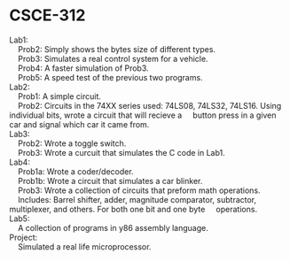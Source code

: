 # CSCE-312

Lab1: <br />
  &nbsp;&nbsp;&nbsp;&nbsp;Prob2: Simply shows the bytes size of different types.<br />
  &nbsp;&nbsp;&nbsp;&nbsp;Prob3: Simulates a real control system for a vehicle.<br />
  &nbsp;&nbsp;&nbsp;&nbsp;Prob4: A faster simulation of Prob3.<br />
  &nbsp;&nbsp;&nbsp;&nbsp;Prob5: A speed test of the previous two programs.<br />
Lab2: <br />
  &nbsp;&nbsp;&nbsp;&nbsp;Prob1: A simple circuit.<br />
  &nbsp;&nbsp;&nbsp;&nbsp;Prob2: Circuits in the 74XX series used: 74LS08, 74LS32, 74LS16. Using individual bits, wrote a circuit that will recieve a &nbsp;&nbsp;&nbsp;&nbsp;button press in a given car and signal which car it came from.<br />
Lab3: <br />
  &nbsp;&nbsp;&nbsp;&nbsp;Prob2: Wrote a toggle switch.<br />
  &nbsp;&nbsp;&nbsp;&nbsp;Prob3: Wrote a curcuit that simulates the C code in Lab1.<br />
Lab4: <br />
  &nbsp;&nbsp;&nbsp;&nbsp;Prob1a: Wrote a coder/decoder.<br />
  &nbsp;&nbsp;&nbsp;&nbsp;Prob1b: Wrote a circuit that simulates a car blinker.<br />
  &nbsp;&nbsp;&nbsp;&nbsp;Prob3: Wrote a collection of circuits that preform math operations. <br />  &nbsp;&nbsp;&nbsp;&nbsp;Includes: Barrel shifter, adder, magnitude comparator, subtractor, multiplexer, and others. For both one bit and one byte &nbsp;&nbsp;&nbsp;&nbsp;operations.<br />
Lab5:<br />
  &nbsp;&nbsp;&nbsp;&nbsp;A collection of programs in y86 assembly language.<br />
Project:<br />
  &nbsp;&nbsp;&nbsp;&nbsp;Simulated a real life microprocessor.<br />
  
  
